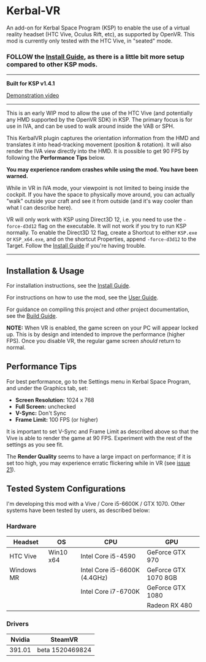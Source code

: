 # Kerbal-VR
An add-on for Kerbal Space Program (KSP) to enable the use of a virtual reality headset (HTC Vive, Oculus Rift, etc), as supported by OpenVR. This mod is currently only tested with the HTC Vive, in "seated" mode.

### FOLLOW the [Install Guide](https://github.com/Vivero/Kerbal-VR/wiki/Install-Guide), as there is a little bit more setup compared to other KSP mods.

----

**Built for KSP v1.4.1**

[Demonstration video](https://www.youtube.com/watch?v=DjQauN66rQA)

----

This is an early WIP mod to allow the use of the HTC Vive (and potentially any HMD supported by the OpenVR SDK) in KSP. The primary focus is for use in IVA, and can be used to walk around inside the VAB or SPH.

This KerbalVR plugin captures the orientation information from the HMD and translates it into head-tracking movement (position & rotation). It will also render the IVA view directly into the HMD. It is possible to get 90 FPS by following the **Performance Tips** below.

**You may experience random crashes while using the mod. You have been warned.**

While in VR in IVA mode, your viewpoint is not limited to being inside the cockpit. If you have the space to physically move around, you can actually "walk" outside your craft and see it from outside (and it's way cooler than what I can describe here).

VR will only work with KSP using Direct3D 12, i.e. you need to use the `-force-d3d12` flag on the executable. It will not work if you try to run KSP normally. To enable the Direct3D 12 flag, create a Shortcut to either `KSP.exe` or `KSP_x64.exe`, and on the shortcut Properties, append `-force-d3d12` to the Target. Follow the [Install Guide](https://github.com/Vivero/Kerbal-VR/wiki/Install-Guide) if you're having trouble.

----

## Installation & Usage

For installation instructions, see the [Install Guide](https://github.com/Vivero/Kerbal-VR/wiki/Install-Guide).

For instructions on how to use the mod, see the [User Guide](https://github.com/Vivero/Kerbal-VR/wiki/User-Guide).

For guidance on compiling this project and other project documentation, see the [Build Guide](https://github.com/Vivero/Kerbal-VR/wiki/Build-Guide).

**NOTE:** When VR is enabled, the game screen on your PC will appear locked up. This is by design and intended to improve the performance (higher FPS). Once you disable VR, the regular game screen *should* return to normal.

## Performance Tips

For best performance, go to the Settings menu in Kerbal Space Program, and under the Graphics tab, set:

- **Screen Resolution:** 1024 x 768
- **Full Screen:** unchecked
- **V-Sync:** Don't Sync
- **Frame Limit:** 100 FPS (or higher)

It is important to set V-Sync and Frame Limit as described above so that the Vive is able to render the game at 90 FPS. Experiment with the rest of the settings as you see fit.

The **Render Quality** seems to have a large impact on performance; if it is set too high, you may experience erratic flickering while in VR (see [issue 21](https://github.com/Vivero/Kerbal-VR/issues/21)).

## Tested System Configurations

I'm developing this mod with a Vive / Core i5-6600K / GTX 1070. Other systems have been tested by users, as described below:

### Hardware

| Headset    | OS        | CPU                          | GPU                  |
|------------|-----------|------------------------------|----------------------|
| HTC Vive   | Win10 x64 | Intel Core i5-4590           | GeForce GTX 970      |
| Windows MR |           | Intel Core i5-6600K (4.4GHz) | GeForce GTX 1070 8GB |
|            |           | Intel Core i7-6700K          | GeForce GTX 1080     |
|            |           |                              | Radeon RX 480        |

### Drivers

| Nvidia | SteamVR         |
|--------|-----------------|
| 391.01 | beta 1520469824 |
